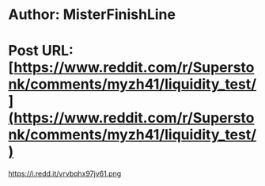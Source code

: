 # Author: MisterFinishLine
# Post URL: [https://www.reddit.com/r/Superstonk/comments/myzh41/liquidity_test/](https://www.reddit.com/r/Superstonk/comments/myzh41/liquidity_test/)


https://i.redd.it/vrvbqhx97jv61.png